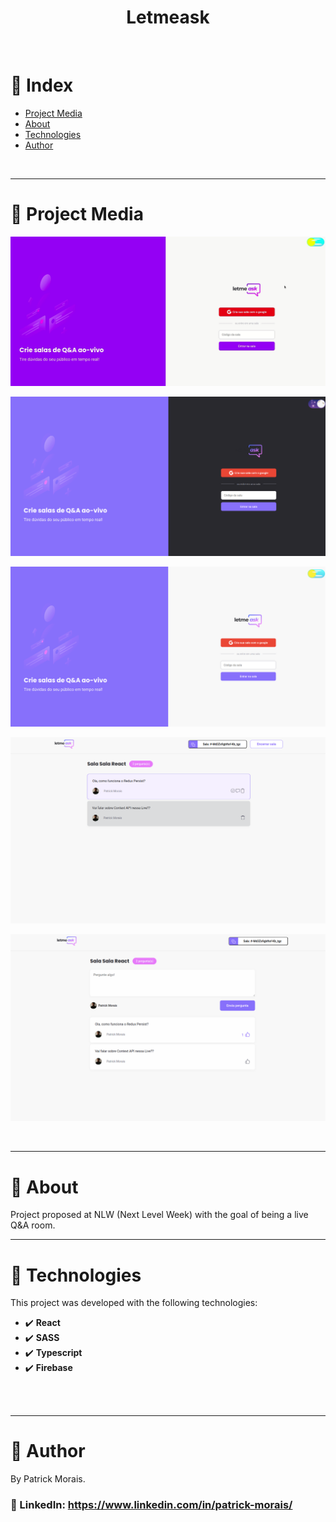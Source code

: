 <h1 align="center">Letmeask</h1>
<br />

# :pushpin: Index
- [Project Media](#camera_flash-project-media)
- [About](#monocle_face-about)
- [Technologies](#rocket-technologies)
- [Author](#closed_book-author)
<br />

---
# :camera_flash: Project Media
<img src="src/assets/letmeask.gif" />

![Imagem do projeto](src/assets/images/let2.png)

![Imagem do projeto](src/assets/images/let1.png)

![Imagem do projeto](src/assets/images/letAns.png)

![Imagem do projeto](src/assets/images/letUs.png)

<br />

---
# :monocle_face: About
Project proposed at NLW (Next Level Week) with the goal of being a live Q&A room.
<br />

---

# :rocket:  Technologies
This project was developed with the following technologies: <br>
- :heavy_check_mark: **React**
- :heavy_check_mark: **SASS**
- :heavy_check_mark: **Typescript**
- :heavy_check_mark: **Firebase**
<br><br>
<br />

---

# :closed_book: Author
By Patrick Morais.
### :link: LinkedIn: https://www.linkedin.com/in/patrick-morais/